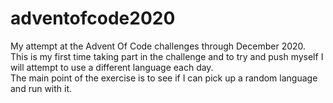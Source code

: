 # adventofcode2020
My attempt at the Advent Of Code challenges through December 2020.  
This is my first time taking part in the challenge and to try and push myself I will attempt to use a different language each day.  
The main point of the exercise is to see if I can pick up a random language and run with it.  

